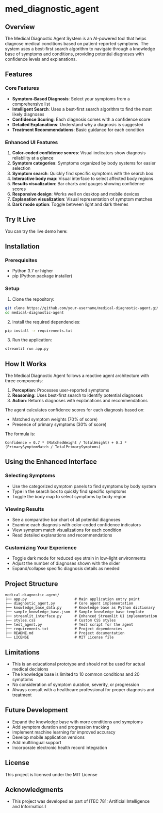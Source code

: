 # med_diagnostic_agent

## Overview

The Medical Diagnostic Agent System is an AI-powered tool that helps diagnose medical conditions based on patient-reported symptoms. The system uses a best-first search algorithm to navigate through a knowledge base of symptoms and conditions, providing potential diagnoses with confidence levels and explanations.


## Features

### Core Features
- **Symptom-Based Diagnosis**: Select your symptoms from a comprehensive list
- **Intelligent Search**: Uses a best-first search algorithm to find the most likely diagnoses
- **Confidence Scoring**: Each diagnosis comes with a confidence score
- **Detailed Explanations**: Understand why a diagnosis is suggested
- **Treatment Recommendations**: Basic guidance for each condition

### Enhanced UI Features
1. **Color-coded confidence scores**: Visual indicators show diagnosis reliability at a glance
2. **Symptom categories**: Symptoms organized by body systems for easier selection
3. **Symptom search**: Quickly find specific symptoms with the search box
4. **Interactive body map**: Visual interface to select affected body regions
5. **Results visualization**: Bar charts and gauges showing confidence scores
6. **Responsive design**: Works well on desktop and mobile devices
7. **Explanation visualization**: Visual representation of symptom matches
8. **Dark mode option**: Toggle between light and dark themes

## Try It Live

You can try the live demo here: 

## Installation

### Prerequisites
- Python 3.7 or higher
- pip (Python package installer)

### Setup

1. Clone the repository:
```bash
git clone https://github.com/your-username/medical-diagnostic-agent.git
cd medical-diagnostic-agent
```

2. Install the required dependencies:
```bash
pip install -r requirements.txt
```

3. Run the application:
```bash
streamlit run app.py
```


## How It Works

The Medical Diagnostic Agent follows a reactive agent architecture with three components:

1. **Perception**: Processes user-reported symptoms
2. **Reasoning**: Uses best-first search to identify potential diagnoses
3. **Action**: Returns diagnoses with explanations and recommendations

The agent calculates confidence scores for each diagnosis based on:
- Matched symptom weights (70% of score)
- Presence of primary symptoms (30% of score)

The formula is:
```
Confidence = 0.7 * (MatchedWeight / TotalWeight) + 0.3 * (PrimarySymptomMatch / TotalPrimarySymptoms)
```

## Using the Enhanced Interface

### Selecting Symptoms
- Use the categorized symptom panels to find symptoms by body system
- Type in the search box to quickly find specific symptoms
- Toggle the body map to select symptoms by body region

### Viewing Results
- See a comparative bar chart of all potential diagnoses
- Examine each diagnosis with color-coded confidence indicators
- View symptom match visualizations for each condition
- Read detailed explanations and recommendations

### Customizing Your Experience
- Toggle dark mode for reduced eye strain in low-light environments
- Adjust the number of diagnoses shown with the slider
- Expand/collapse specific diagnosis details as needed

## Project Structure

```
medical-diagnostic-agent/
├── app.py                      # Main application entry point
├── diagnostic_agent.py         # Core agent implementation
├── knowledge_base_data.py      # Knowledge base as Python dictionary
├── sample_knowledge_base.json  # Sample knowledge base template
├── streamlit_interface.py      # Enhanced Streamlit UI implementation
├── styles.css                  # Custom CSS styles
├── test_agent.py               # Test script for the agent
├── requirements.txt            # Project dependencies
├── README.md                   # Project documentation
└── LICENSE                     # MIT License file
```

## Limitations

- This is an educational prototype and should not be used for actual medical decisions
- The knowledge base is limited to 10 common conditions and 20 symptoms
- No consideration of symptom duration, severity, or progression
- Always consult with a healthcare professional for proper diagnosis and treatment

## Future Development

- Expand the knowledge base with more conditions and symptoms
- Add symptom duration and progression tracking
- Implement machine learning for improved accuracy
- Develop mobile application versions
- Add multilingual support
- Incorporate electronic health record integration

## License

This project is licensed under the MIT License

## Acknowledgments

- This project was developed as part of ITEC 781: Artificial Intelligence and Informatics I
